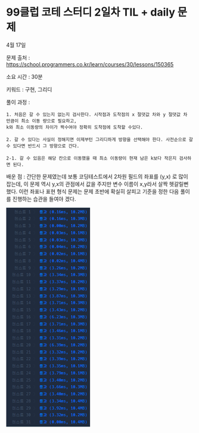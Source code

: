 
# 99클럽 코테 스터디 2일차 TIL + daily 문제

4월 17일

문제 출처 : https://school.programmers.co.kr/learn/courses/30/lessons/150365

소요 시간 : 30분

키워드 : 구현, 그리디

풀이 과정 :

    1. 처음은 갈 수 있는지 없는지 검사한다. 시작점과 도착점의 x 절댓값 차와 y 절댓값 차 만큼이 최소 이동 량으로 필요하고,
    k와 최소 이동량의 차이가 짝수여야 정확히 도착점에 도착할 수있다.

    2. 갈 수 있다는 사실이 정해지면 이제부턴 그리디하게 방향을 선택해야 한다. 사전순으로 갈 수 있다면 반드시 그 방향으로 간다.
    
    2-1. 갈 수 있음은 해당 칸으로 이동했을 때 최소 이동량이 현재 남은 k보다 작은지 검사하면 된다.

배운 점 :
    간단한 문제였는데 보통 코딩테스트에서 2차원 필드의 좌표를 (y,x) 로 많이 잡는데, 이 문제 역시 y,x의 관점에서 값을 주지만 변수 이름이 x,y라서 살짝 헷갈릴뻔 했다.
    이런 좌표나 표현 형식 문제는 문제 초반에 확실히 살피고 기준을 정한 다음 풀이를 진행하는 습관을 들여야 겠다.

![score](findmaze.png)
